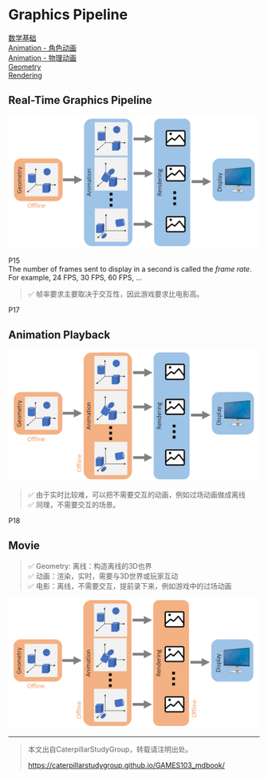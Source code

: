 # Graphics Pipeline   


[数学基础](https://caterpillarstudygroup.github.io/mathematics_basic_for_ML/index.html)          
[Animation - 角色动画](https://caterpillarstudygroup.github.io/GAMES105_mdbook/)   
[Animation - 物理动画](https://caterpillarstudygroup.github.io/GAMES103_mdbook/)     
[Geometry](https://caterpillarstudygroup.github.io/GAMES102_mdbook/)       
[Rendering](https://caterpillarstudygroup.github.io/GAMES101_mdbook/)          

## Real-Time Graphics Pipeline     

![](./assets/01-1-1.png)   


P15  
The number of frames sent to display in a second is called the *frame rate*.    
For example, 24 FPS, 30 FPS, 60 FPS, …     


> &#x2705; 帧率要求主要取决于交互性，因此游戏要求比电­影高。  


P17
## Animation Playback

![](./assets/01-1.png) 



> &#x2705; 由于实时比较难，可以把不需要交互的动画，例如过场动画做成离线    
> &#x2705; 同理，不需要交互的场景。 



P18
## Movie  

> &#x2705; Geometry: 离线：构造离线的3D也界      
> &#x2705; 动画：渲染，实时，需要与3D世界或玩家互动    
> &#x2705; 电影：离线，不需要交互，提前录下来，例如游戏中的过场动画     

![](./assets/01-2.png)


---------------------------------------
> 本文出自CaterpillarStudyGroup，转载请注明出处。
>
> https://caterpillarstudygroup.github.io/GAMES103_mdbook/
